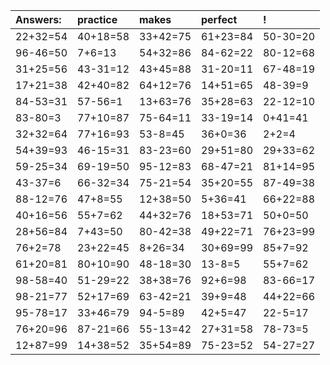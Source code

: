| Answers: | practice | makes | perfect | ! |
| :--- | :--- | :--- | :--- | :--- |
| 22+32=54 | 40+18=58 | 33+42=75 | 61+23=84 | 50-30=20 | 
| 96-46=50 | 7+6=13 | 54+32=86 | 84-62=22 | 80-12=68 | 
| 31+25=56 | 43-31=12 | 43+45=88 | 31-20=11 | 67-48=19 | 
| 17+21=38 | 42+40=82 | 64+12=76 | 14+51=65 | 48-39=9 | 
| 84-53=31 | 57-56=1 | 13+63=76 | 35+28=63 | 22-12=10 | 
| 83-80=3 | 77+10=87 | 75-64=11 | 33-19=14 | 0+41=41 | 
| 32+32=64 | 77+16=93 | 53-8=45 | 36+0=36 | 2+2=4 | 
| 54+39=93 | 46-15=31 | 83-23=60 | 29+51=80 | 29+33=62 | 
| 59-25=34 | 69-19=50 | 95-12=83 | 68-47=21 | 81+14=95 | 
| 43-37=6 | 66-32=34 | 75-21=54 | 35+20=55 | 87-49=38 | 
| 88-12=76 | 47+8=55 | 12+38=50 | 5+36=41 | 66+22=88 | 
| 40+16=56 | 55+7=62 | 44+32=76 | 18+53=71 | 50+0=50 | 
| 28+56=84 | 7+43=50 | 80-42=38 | 49+22=71 | 76+23=99 | 
| 76+2=78 | 23+22=45 | 8+26=34 | 30+69=99 | 85+7=92 | 
| 61+20=81 | 80+10=90 | 48-18=30 | 13-8=5 | 55+7=62 | 
| 98-58=40 | 51-29=22 | 38+38=76 | 92+6=98 | 83-66=17 | 
| 98-21=77 | 52+17=69 | 63-42=21 | 39+9=48 | 44+22=66 | 
| 95-78=17 | 33+46=79 | 94-5=89 | 42+5=47 | 22-5=17 | 
| 76+20=96 | 87-21=66 | 55-13=42 | 27+31=58 | 78-73=5 | 
| 12+87=99 | 14+38=52 | 35+54=89 | 75-23=52 | 54-27=27 | 
